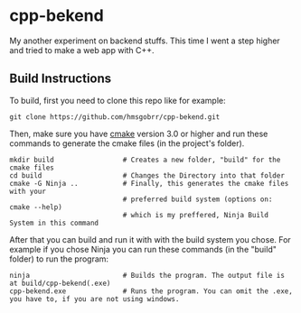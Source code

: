 # cpp-bekend
My another experiment on backend stuffs. This time I went a step higher and tried to make a web app with C++.
## Build Instructions
To build, first you need to clone this repo
like for example:
```
git clone https://github.com/hmsgobrr/cpp-bekend.git
```
Then, make sure you have [cmake](https://cmake.org/) version 3.0 or higher
and run these commands to generate the cmake files (in the project's folder).
```
mkdir build                 # Creates a new folder, "build" for the cmake files
cd build                    # Changes the Directory into that folder
cmake -G Ninja ..           # Finally, this generates the cmake files with your
                            # preferred build system (options on: cmake --help)
                            # which is my preffered, Ninja Build System in this command
```
After that you can build and run it with with the build system you chose.
For example if you chose Ninja you can run these commands (in the "build" folder) to run the program:
```
ninja                       # Builds the program. The output file is at build/cpp-bekend(.exe)
cpp-bekend.exe              # Runs the program. You can omit the .exe, you have to, if you are not using windows.
```

